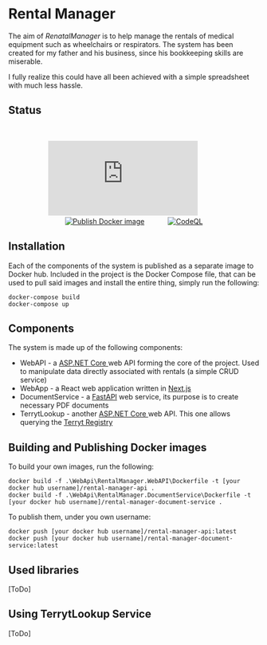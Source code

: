 # Rental Manager

The aim of *RenatalManager* is to help manage the rentals of medical equipment such as wheelchairs or respirators. The system has been created for my father and his business, since his bookkeeping skills are miserable.

I fully realize this could have all been achieved with a simple spreadsheet with much less hassle.

## Status

<div align="center">
</br>
	
![](https://byob.yarr.is/marchewjapko/RentalManager/web-api-test-coverage/shields/shields.json) &nbsp;&nbsp;&nbsp;&nbsp;&nbsp;&nbsp;&nbsp;&nbsp;&nbsp;&nbsp;
[![Publish Docker image](https://github.com/marchewjapko/RentalManager/actions/workflows/web-api-docker.yml/badge.svg)](https://github.com/marchewjapko/RentalManager/actions/workflows/web-api-docker.yml) &nbsp;&nbsp;&nbsp;&nbsp;&nbsp;&nbsp;&nbsp;&nbsp;&nbsp;&nbsp;
[![CodeQL](https://github.com/marchewjapko/RentalManager/actions/workflows/github-code-scanning/codeql/badge.svg?branch=main)](https://github.com/marchewjapko/RentalManager/actions/workflows/github-code-scanning/codeql)

</div>


## Installation

Each of the components of the system is published as a separate image to Docker hub. Included in the project is the Docker Compose file, that can be used to pull said images and install the entire thing, simply run the following:

	docker-compose build
	docker-compose up

## Components

The system is made up of the following components:

 - WebAPI - a [ASP.NET Core ](https://dotnet.microsoft.com/en-us/apps/aspnet) web API forming the core of the project. Used to manipulate data directly associated with rentals (a simple CRUD service)
 -  WebApp - a React web application written in [Next.js](https://nextjs.org/)
 - DocumentService - a [FastAPI](https://fastapi.tiangolo.com/) web service, its purpose is to create necessary PDF documents
 - TerrytLookup - another [ASP.NET Core ](https://dotnet.microsoft.com/en-us/apps/aspnet) web API. This one allows querying the [Terryt Registry](https://eteryt.stat.gov.pl/eTeryt/rejestr_teryt/informacje_podstawowe/informacje_podstawowe.aspx)

## Building and Publishing Docker images
To build your own images, run the following:

    docker build -f .\WebApi\RentalManager.WebAPI\Dockerfile -t [your docker hub username]/rental-manager-api .
    docker build -f .\WebApi\RentalManager.DocumentService\Dockerfile -t [your docker hub username]/rental-manager-document-service .
To publish them, under you own username:

    docker push [your docker hub username]/rental-manager-api:latest
    docker push [your docker hub username]/rental-manager-document-service:latest

## Used libraries

[ToDo]

## Using TerrytLookup Service

[ToDo]
